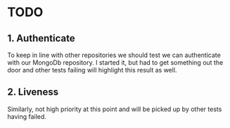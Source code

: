 # TODO

## 1. Authenticate

To keep in line with other repositories we should test we can authenticate with our MongoDb repository. I started it, but had to get something out the door and other tests failing will highlight this result as well.

## 2. Liveness

Similarly, not high priority at this point and will be picked up by other tests having failed.
